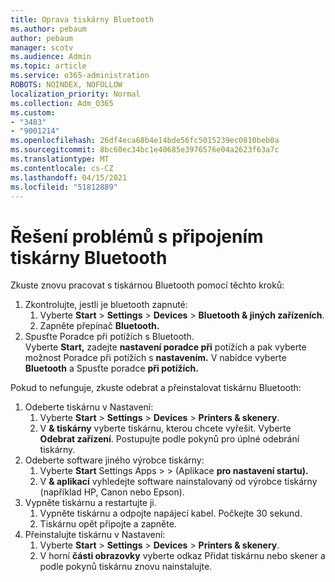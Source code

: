 ```yaml
---
title: Oprava tiskárny Bluetooth
ms.author: pebaum
author: pebaum
manager: scotv
ms.audience: Admin
ms.topic: article
ms.service: o365-administration
ROBOTS: NOINDEX, NOFOLLOW
localization_priority: Normal
ms.collection: Adm_O365
ms.custom:
- "3483"
- "9001214"
ms.openlocfilehash: 26df4eca68b4e14bde56fc5015239ec0810beb0a
ms.sourcegitcommit: 8bc60ec34bc1e40685e3976576e04a2623f63a7c
ms.translationtype: MT
ms.contentlocale: cs-CZ
ms.lasthandoff: 04/15/2021
ms.locfileid: "51812889"
---
```

# <a name="fix-bluetooth-printer-connection-issues"></a>Řešení problémů s připojením tiskárny Bluetooth

Zkuste znovu pracovat s tiskárnou Bluetooth pomocí těchto kroků:


1. Zkontrolujte, jestli je bluetooth zapnuté:
    1. Vyberte **Start**  >  **Settings**  >  **Devices**  >  **Bluetooth & jiných zařízeních**.
    2. Zapněte přepínač **Bluetooth.**
2. Spusťte Poradce při potížích s Bluetooth. <br>
    Vyberte **Start,** zadejte **nastavení poradce při** potížích a pak vyberte možnost Poradce při potížích s **nastavením.** V nabídce vyberte **Bluetooth** a Spusťte poradce **při potížích.**

Pokud to nefunguje, zkuste odebrat a přeinstalovat tiskárnu Bluetooth:

1. Odeberte tiskárnu v Nastavení:
    1. Vyberte **Start**  >  **Settings**  >  **Devices**  >  **Printers & skenery**.
    2. V **& tiskárny** vyberte tiskárnu, kterou chcete vyřešit. Vyberte **Odebrat zařízení**. Postupujte podle pokynů pro úplné odebrání tiskárny.
2. Odeberte software jiného výrobce tiskárny:
    1. Vyberte **Start** Settings Apps  >    >  (Aplikace **pro nastavení startu).**
    2. V **& aplikací** vyhledejte software nainstalovaný od výrobce tiskárny (například HP, Canon nebo Epson).
3. Vypněte tiskárnu a restartujte ji.
   1. Vypněte tiskárnu a odpojte napájecí kabel. Počkejte 30 sekund. 
   2. Tiskárnu opět připojte a zapněte.
4. Přeinstalujte tiskárnu v Nastavení:
    1. Vyberte **Start**  >  **Settings**  >  **Devices**  >  **Printers & skenery**.
    2. V horní **části obrazovky** vyberte odkaz Přidat tiskárnu nebo skener a podle pokynů tiskárnu znovu nainstalujte.
